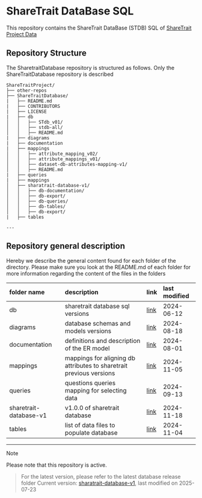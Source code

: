 # ShareTrait DataBase SQL

This repository contains the ShareTrait DataBase (STDB) SQL of [ShareTrait Project Data](https://github.com/ShareTraitProject) 

## Repository Structure

The SharetraitDatabase repository is structured as follows. Only the ShareTraitDatabase repository is described

```
ShareTraitProject/
├── other-repos
├── ShareTraitDatabase/
|   ├── README.md
|   ├── CONTRIBUTORS
|   ├── LICENSE
|   ├── db
│   │   ├── STdb_v01/
│   │   ├── stdb-all/
│   │   ├── README.md
|   ├── diagrams
|   ├── documentation
|   ├── mappings
│   │   ├── attribute_mapping_v02/
│   │   ├── attribute_mappings_v01/
│   │   ├── dataset-db-attributes-mapping-v1/
│   │   ├── README.md
|   ├── queries
|   ├── mappings
│   ├── sharatrait-database-v1/
│   │   ├── db-documentation/
│   │   ├── db-export/
│   │   ├── db-queries/
│   │   ├── db-tables/
│   │   ├── db-export/
|   ├── tables

---
```

## Repository general description

Hereby we describe the general content found for each folder of the directory. Please make sure you look at the README.md of each folder for more information regarding the content of the files in the folders

| folder name | description | link | last modified |
| :--- | :--- | :--- | :--- | 
| db | sharetrait database sql versions  | [link](https://github.com/ShareTraitProject/ShareTraitDatabase/tree/main/db) | 2024-06-12 |
| diagrams | database schemas and models versions  | [link](https://github.com/ShareTraitProject/ShareTraitDatabase/tree/main/diagrams) | 2024-08-18 |
| documentation | definitions and description of the ER model | [link](https://github.com/ShareTraitProject/ShareTraitDatabase/tree/main/documentation) | 2024-08-01 |
| mappings | mappings for aligning db attributes to sharetrait previous versions | [link](https://github.com/ShareTraitProject/ShareTraitDatabase/tree/main/mappings)| 2024-11-05 |
| queries | questions queries mapping for selecting data | [link](https://github.com/ShareTraitProject/ShareTraitDatabase/tree/main/queries) | 2024-09-13 |
| sharetrait-database-v1 | v1.0.0 of sharetrait database | [link](https://github.com/ShareTraitProject/ShareTraitDatabase/tree/main/sharatrait-database-v1) | 2024-11-18 |
| tables | list of data files to populate database | [link](https://github.com/ShareTraitProject/ShareTraitDatabase/tree/main/tables) | 2024-11-04 |



---
> [!NOTE] 
Please note that this repository is active.
> For the latest version, please refer to the latest database release folder 
Current version: [sharatrait-database-v1](https://github.com/ShareTraitProject/ShareTraitDatabase/tree/main/sharatrait-database-v1), last modified on 2025-07-23
